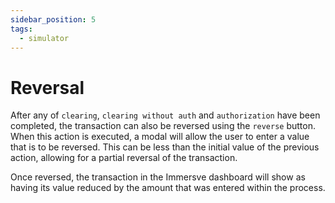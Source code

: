 ```yaml
---
sidebar_position: 5
tags:
  - simulator
---
```


# Reversal

After any of `clearing`, `clearing without auth` and `authorization` have been completed, the transaction can also be reversed using the `reverse` button. When this action is executed, a modal will allow the user to enter a value that is to be reversed. This can be less than the initial value of the previous action, allowing for a partial reversal of the transaction.

Once reversed, the transaction in the Immersve dashboard will show as having its value reduced by the amount that was entered within the process.
